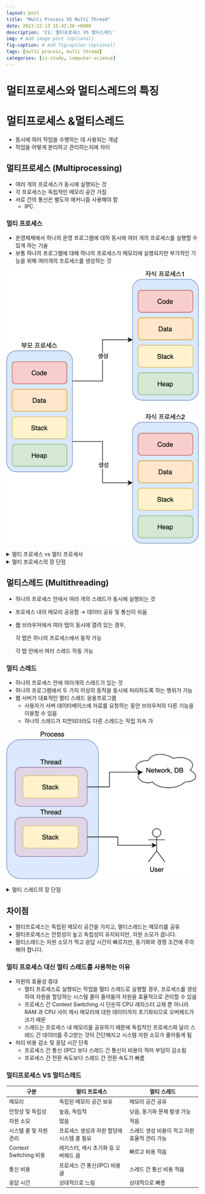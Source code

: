```yaml
---
layout: post
title: "Multi Process VS Multi Thread"
date: 2023-12-13 15:42:20 +0900
description: 'CS: 멀티프로세스 VS 멀티스레드'
img: # Add image post (optional)
fig-caption: # Add figcaption (optional)
tags: [multi process, multi thread]
categories: [cs-study, computer-science]
---
```

# 멀티프로세스와 멀티스레드의 특징

# 멀티프로세스 &멀티스레드

- 동시에 여러 작업을 수행하는 데 사용되는 개념
- 작업을 어떻게 분리하고 관리하는지에 차이

## 멀티프로세스 (**Multiprocessing**)

- 여러 개의 프로세스가 동시에 실행되는 것
- 각 프로세스는 독립적인 메모리 공간 가짐
- 서로 간의 통신은 별도의 매커니즘 사용해야 함
  - IPC

### 멀티 프로세스

- 운영체제에서 하나의 운영 프로그램에 대하 동시에 여러 개의 프로세스를 실행할 수 있게 하는 기술
- 보통 하나의 프로그램에 대해 하나의 프로세스가 메모리에 실행되지만 부가적인 기능을 위해 여러개의 프로세스를 생성하는 것

![Untitled](/assets/img/posts/cs-study/computer-science/multi-process-and-thread/Untitled.png)

<details>
  <summary>멀티 프로세스 vs 멀티 프로세서</summary>
  <ul>
    <li>프로세스는 프로그램의 실행 상태
      <ul>
        <li>하나의 프로그램에서 여러개의 프로세스를 실행하는 것</li>
      </ul>
    </li>
    <li>프로세서는 CPU의 코어
      <ul>
        <li>여러개의 CPU 코어가 하나의 시스템에서 동시에 실행되는 것</li>
      </ul>
    </li>
  </ul>
</details>
<details>
  <summary>멀티 프로세스의 장 단점</summary>
  <ul>
    <li>장점
      <ul>
        <li>여러개의 자식 프로세스 중 하나에 문제가 발생하면 그 자식 프로세스만 죽는 것 이상으로 다른 영향 확산 X</li>
      </ul>
    </li>
    <li>단점
      <ul>
        <li>Context Switching 과정에서 캐시 메모리 초기화 등 작업이 진행되고 많은 시간이 소모되는 등 오버헤드가 발생</li>
        <li>프로세스는 각각의 독립된 메모리 영역을 할당받았기 때문에 프로세스 사이에서 공유하는 메모리가 없어 Context Switching이 발생하면 캐시에 있는 모든 데이터를 리셋하고 다시 캐시 정보 불러와야 함</li>
      </ul>
    </li>
  </ul>
</details>

## **멀티스레드 (Multithreading)**

- 하나의 프로세스 안에서 여러 개의 스레드가 동시에 실행되는 것
- 프로세스 내의 메모리 공유함 → 데이터 공유 및 통신이 쉬움
- 웹 브라우저에서 여러 탭이 동시에 열려 있는 경우,

  각 탭은 하나의 프로세스에서 동작 가능

  각 탭 안에서 여러 스레드 작동 가능


### 멀티 스레드

- 하나의 프로세스 안에 여러개의 스레드가 있는 것
- 하나의 프로그램에서 두 가지 이상의 동작을 동시에 처리하도록 하는 행위가 가능
- 웹 서버가 대표적인 멀티 스레드 응용프로그램
  - 사용자가 서버 데이터베이스에 자료를 요청하는 동안 브라우저의 다른 기능을 이용할 수 있음
  - 하나의 스레드가 지연되더라도 다른 스레드는 작업 지속 가

![Untitled](/assets/img/posts/cs-study/computer-science/multi-process-and-thread/Untitled%201.png)

<details>
  <summary>멀티 스레드의 장 단점</summary>
  <ul>
    <li>장점
      <ul>
        <li>프로세스를 생성하여 자원을 할당하는 시스템 콜이 줄어들어 자원을 효율적으로 관리할 수 있음</li>
        <li>스레드 사이 작업량이 작아 Context Switching이 빠름</li>
        <li>프로세스 내 메모리를 공유하기 때문에 스레드 간 데이터 주고받는 것이 간단하여 시스템 자원 소모 감소</li>
      </ul>
    </li>
    <li>단점
      <ul>
        <li>주의 깊은 설계 필요</li>
        <li>까다로운 디버깅</li>
        <li>다른 프로세스에서 스레드 제어 불가 (프로세스 외부에서 스레드 제어 불가)</li>
        <li>멀티 스레드의 경우 자원 공유 문제 발생
          <ul>
            <li>동기화 문제</li>
            <li>교착 상태</li>
          </ul>
        </li>
        <li>하나의 스레드에 문제가 발생하면 전체 스레드에 영향</li>
      </ul>
    </li>
  </ul>
</details>



## 차이점

- 멀티프로세스는 독립된 메모리 공간을 가지고, 멀티스레드는 메모리를 공유
- 멀티프로세스는 안정성이 높고 독립성이 유지되지만, 자원 소모가 큽니다.
- 멀티스레드는 자원 소모가 적고 응답 시간이 빠르지만, 동기화와 경쟁 조건에 주의해야 합니다.

### 멀티 프로세스 대신 멀티 스레드를 사용하는 이유

- 자원의 효율성 증대
  - 멀티 프로세스로 실행되는 작업을 멀티 스레드로 실행할 경우, 프로세스를 생성하여 자원을 할당하는 시스템 콜이 줄어들어 자원을 효율적으로 관리할 수 있음
  - 프로세스 간 Context Switching 시 단순히 CPU 레지스터 교체 뿐 아니라 RAM 과 CPU 사이 캐시 메모리에 대한 데이터까지 초기화되므로 오버헤드가 크기 때문
  - 스레드는 프로세스 내 메모리를 공유하기 때문에 독립적인 프로세스와 달리 스레드 간 데이터를 주고받는 것이 간단해지고 시스템 자원 소모가 줄어들게 됨
- 처리 비용 감소 및 응답 시간 단축
  - 프로세스 간 통신 (IPC) 보다 스레드 간 통신이 비용이 적어 부담이 감소됨
  - 프로세스 간 전환 속도보다 스레드 간 전환 속도가 빠름

### 멀티프로세스 VS 멀티스레드
| 구분               | 멀티 프로세스                     | 멀티 스레드                       |
|------------------|------------------------------|------------------------------|
| 메모리            | 독립된 메모리 공간 보유               | 메모리 공간 공유                  |
| 안정성 및 독립성      | 높음, 독립적                     | 낮음, 동기화 문제 발생 가능            |
| 자원 소모           | 많음                          | 적음                          |
| 시스템 콜 및 자원 관리 | 프로세스 생성과 자원 할당에 시스템 콜 필요 | 스레드 생성 비용이 적고 자원 효율적 관리 가능 |
| Context Switching 비용 | 레지스터, 캐시 초기화 등 오버헤드 큼       | 빠르고 비용 적음                   |
| 통신 비용           | 프로세스 간 통신(IPC) 비용 큼          | 스레드 간 통신 비용 적음             |
| 응답 시간           | 상대적으로 느림                     | 상대적으로 빠름                    |

